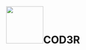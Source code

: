 <h1><img src="https://user-images.githubusercontent.com/91526218/154973811-9bfbc5f2-0011-4c3f-bc13-e8f551ec176f.png" width=100;>COD3R</h1>

